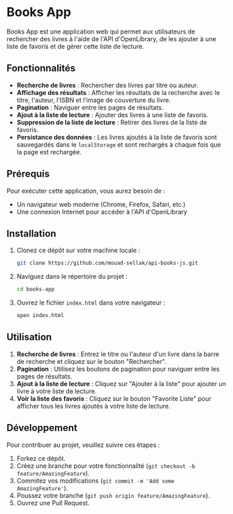 # Books App

Books App est une application web qui permet aux utilisateurs de rechercher des livres à l'aide de l'API d'OpenLibrary, de les ajouter à une liste de favoris et de gérer cette liste de lecture.

## Fonctionnalités

- **Recherche de livres** : Rechercher des livres par titre ou auteur.
- **Affichage des résultats** : Afficher les résultats de la recherche avec le titre, l'auteur, l'ISBN et l'image de couverture du livre.
- **Pagination** : Naviguer entre les pages de résultats.
- **Ajout à la liste de lecture** : Ajouter des livres à une liste de favoris.
- **Suppression de la liste de lecture** : Retirer des livres de la liste de favoris.
- **Persistance des données** : Les livres ajoutés à la liste de favoris sont sauvegardés dans le `localStorage` et sont rechargés à chaque fois que la page est rechargée.

## Prérequis

Pour exécuter cette application, vous aurez besoin de :

- Un navigateur web moderne (Chrome, Firefox, Safari, etc.)
- Une connexion Internet pour accéder à l'API d'OpenLibrary

## Installation

1. Clonez ce dépôt sur votre machine locale :
    ```sh
    git clone https://github.com/mouad-sellak/api-books-js.git
    ```

2. Naviguez dans le répertoire du projet :
    ```sh
    cd books-app
    ```

3. Ouvrez le fichier `index.html` dans votre navigateur :
    ```sh
    open index.html
    ```

## Utilisation

1. **Recherche de livres** : Entrez le titre ou l'auteur d'un livre dans la barre de recherche et cliquez sur le bouton "Rechercher".
2. **Pagination** : Utilisez les boutons de pagination pour naviguer entre les pages de résultats.
3. **Ajout à la liste de lecture** : Cliquez sur "Ajouter à la liste" pour ajouter un livre à votre liste de lecture.
4. **Voir la liste des favoris** : Cliquez sur le bouton "Favorite Liste" pour afficher tous les livres ajoutés à votre liste de lecture.

## Développement

Pour contribuer au projet, veuillez suivre ces étapes :

1. Forkez ce dépôt.
2. Créez une branche pour votre fonctionnalité (`git checkout -b feature/AmazingFeature`).
3. Commitez vos modifications (`git commit -m 'Add some AmazingFeature'`).
4. Poussez votre branche (`git push origin feature/AmazingFeature`).
5. Ouvrez une Pull Request.

